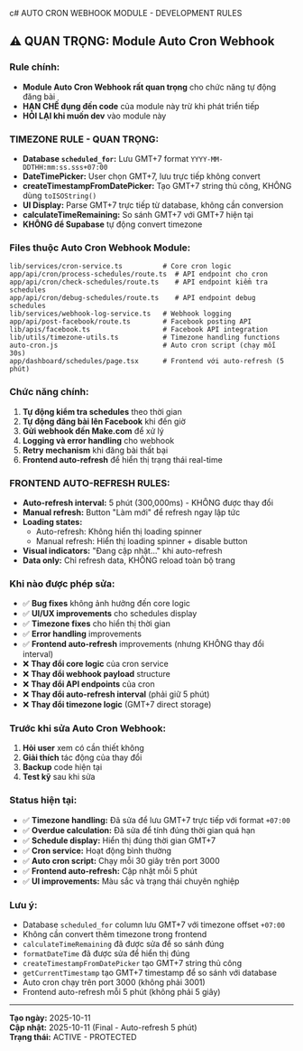 c# AUTO CRON WEBHOOK MODULE - DEVELOPMENT RULES

## ⚠️ QUAN TRỌNG: Module Auto Cron Webhook

### **Rule chính:**
- **Module Auto Cron Webhook rất quan trọng** cho chức năng tự động đăng bài
- **HẠN CHẾ đụng đến code** của module này trừ khi phát triển tiếp
- **HỎI LẠI khi muốn dev** vào module này

### **TIMEZONE RULE - QUAN TRỌNG:**
- **Database `scheduled_for`:** Lưu GMT+7 format `YYYY-MM-DDTHH:mm:ss.sss+07:00`
- **DateTimePicker:** User chọn GMT+7, lưu trực tiếp không convert
- **createTimestampFromDatePicker:** Tạo GMT+7 string thủ công, KHÔNG dùng `toISOString()`
- **UI Display:** Parse GMT+7 trực tiếp từ database, không cần conversion
- **calculateTimeRemaining:** So sánh GMT+7 với GMT+7 hiện tại
- **KHÔNG để Supabase** tự động convert timezone

### **Files thuộc Auto Cron Webhook Module:**
```
lib/services/cron-service.ts          # Core cron logic
app/api/cron/process-schedules/route.ts  # API endpoint cho cron
app/api/cron/check-schedules/route.ts    # API endpoint kiểm tra schedules
app/api/cron/debug-schedules/route.ts    # API endpoint debug schedules
lib/services/webhook-log-service.ts   # Webhook logging
app/api/post-facebook/route.ts        # Facebook posting API
lib/apis/facebook.ts                  # Facebook API integration
lib/utils/timezone-utils.ts           # Timezone handling functions
auto-cron.js                          # Auto cron script (chạy mỗi 30s)
app/dashboard/schedules/page.tsx      # Frontend với auto-refresh (5 phút)
```

### **Chức năng chính:**
1. **Tự động kiểm tra schedules** theo thời gian
2. **Tự động đăng bài lên Facebook** khi đến giờ
3. **Gửi webhook đến Make.com** để xử lý
4. **Logging và error handling** cho webhook
5. **Retry mechanism** khi đăng bài thất bại
6. **Frontend auto-refresh** để hiển thị trạng thái real-time

### **FRONTEND AUTO-REFRESH RULES:**
- **Auto-refresh interval:** 5 phút (300,000ms) - KHÔNG được thay đổi
- **Manual refresh:** Button "Làm mới" để refresh ngay lập tức
- **Loading states:** 
  - Auto-refresh: Không hiển thị loading spinner
  - Manual refresh: Hiển thị loading spinner + disable button
- **Visual indicators:** "Đang cập nhật..." khi auto-refresh
- **Data only:** Chỉ refresh data, KHÔNG reload toàn bộ trang

### **Khi nào được phép sửa:**
- ✅ **Bug fixes** không ảnh hưởng đến core logic
- ✅ **UI/UX improvements** cho schedules display
- ✅ **Timezone fixes** cho hiển thị thời gian
- ✅ **Error handling** improvements
- ✅ **Frontend auto-refresh** improvements (nhưng KHÔNG thay đổi interval)
- ❌ **Thay đổi core logic** của cron service
- ❌ **Thay đổi webhook payload** structure
- ❌ **Thay đổi API endpoints** của cron
- ❌ **Thay đổi auto-refresh interval** (phải giữ 5 phút)
- ❌ **Thay đổi timezone logic** (GMT+7 direct storage)

### **Trước khi sửa Auto Cron Webhook:**
1. **Hỏi user** xem có cần thiết không
2. **Giải thích** tác động của thay đổi
3. **Backup** code hiện tại
4. **Test kỹ** sau khi sửa

### **Status hiện tại:**
- ✅ **Timezone handling:** Đã sửa để lưu GMT+7 trực tiếp với format `+07:00`
- ✅ **Overdue calculation:** Đã sửa để tính đúng thời gian quá hạn
- ✅ **Schedule display:** Hiển thị đúng thời gian GMT+7
- ✅ **Cron service:** Hoạt động bình thường
- ✅ **Auto cron script:** Chạy mỗi 30 giây trên port 3000
- ✅ **Frontend auto-refresh:** Cập nhật mỗi 5 phút
- ✅ **UI improvements:** Màu sắc và trạng thái chuyên nghiệp

### **Lưu ý:**
- Database `scheduled_for` column lưu GMT+7 với timezone offset `+07:00`
- Không cần convert thêm timezone trong frontend
- `calculateTimeRemaining` đã được sửa để so sánh đúng
- `formatDateTime` đã được sửa để hiển thị đúng
- `createTimestampFromDatePicker` tạo GMT+7 string thủ công
- `getCurrentTimestamp` tạo GMT+7 timestamp để so sánh với database
- Auto cron chạy trên port 3000 (không phải 3001)
- Frontend auto-refresh mỗi 5 phút (không phải 5 giây)

---
**Tạo ngày:** 2025-10-11  
**Cập nhật:** 2025-10-11 (Final - Auto-refresh 5 phút)  
**Trạng thái:** ACTIVE - PROTECTED
